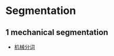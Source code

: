 # Segmentation

## 1 mechanical segmentation
 
- [机械分词](https://www.v2ai.cn/nlp/2018/06/23/NLP-3.html)


